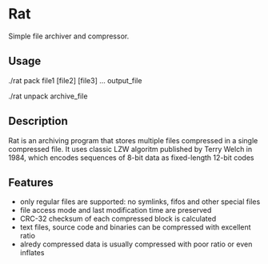 # Rat
Simple file archiver and compressor.

## Usage
./rat pack file1 [file2] [file3] ... output_file

./rat unpack archive_file

## Description
Rat is an archiving program that stores multiple files compressed in a single compressed file.
It uses classic LZW algoritm published by Terry Welch in 1984, which encodes sequences of 8-bit data as fixed-length 12-bit codes

## Features
* only regular files are supported: no symlinks, fifos and other special files
* file access mode and last modification time are preserved
* CRC-32 checksum of each compressed block is calculated
* text files, source code and binaries can be compressed with excellent ratio
* alredy compressed data is usually compressed with poor ratio or even inflates
